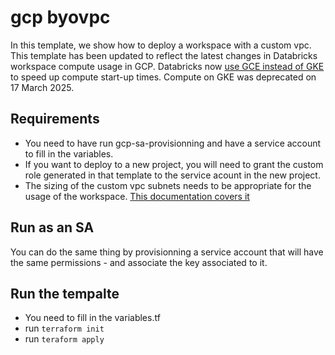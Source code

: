 gcp byovpc
=========================

In this template, we show how to deploy a workspace with a custom vpc. This template has been updated to reflect the latest changes in Databricks workspace compute usage in GCP. Databricks now [use GCE instead of GKE](https://docs.databricks.com/gcp/en/admin/cloud-configurations/gcp/gce-update) to speed up compute start-up times. Compute on GKE was deprecated on 17 March 2025.


## Requirements

- You need to have run gcp-sa-provisionning and have a service account to fill in the variables.
- If you want to deploy to a new project, you will need to grant the custom role generated in that template to the service acount in the new project.
- The sizing of the custom vpc subnets needs to be appropriate for the usage of the workspace. [This documentation covers it](https://docs.gcp.databricks.com/administration-guide/cloud-configurations/gcp/network-sizing.html)

## Run as an SA 

You can do the same thing by provisionning a service account that will have the same permissions - and associate the key associated to it.


## Run the tempalte

- You need to fill in the variables.tf 
- run `terraform init`
- run `teraform apply`